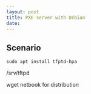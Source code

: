 ```yaml
---
layout: post
title: PXE server with Debian
date:
---
```


## Scenario
  
``sudo apt install tfptd-hpa``

/srv/tftpd

wget netbook for distribution
